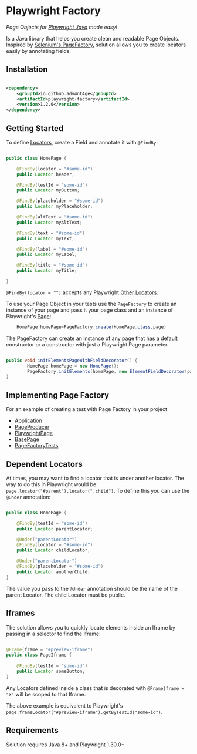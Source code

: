 # Playwright Factory

*Page Objects for [Playwright Java](https://playwright.dev/java/) made easy!*

Is a Java library that helps you create clean and readable Page Objects. Inspired
by [Selenium's PageFactory](https://github.com/SeleniumHQ/selenium/wiki/PageFactory), solution allows you to create
locators easily by annotating fields.

## Installation

```xml

<dependency>
    <groupId>io.github.adv4nt4ge</groupId>
    <artifactId>playwright-factory</artifactId>
    <version>1.2.0</version>
</dependency>
```

## Getting Started

To define [Locators](https://playwright.dev/java/docs/locators), create a Field and annotate it with `@FindBy`:

```java

public class HomePage {

    @FindBy(locator = "#some-id")
    public Locator header;

    @FindBy(testId = "some-id")
    public Locator myButton;

    @FindBy(placeholder = "#some-id")
    public Locator myPlaceholder;

    @FindBy(altText = "#some-id")
    public Locator myAltText;

    @FindBy(text = "#some-id")
    public Locator myText;

    @FindBy(label = "#some-id")
    public Locator myLabel;

    @FindBy(title = "#some-id")
    public Locator myTitle;

}
```

`@FindBy(locator = "")` accepts any Playwright [Other Locators](https://playwright.dev/java/docs/other-locators).

To use your Page Object in your tests use the `PageFactory` to create an instance of your page and pass it your page
class and an instance of Playwright's [Page](https://playwright.dev/java/docs/pages):

```java
    HomePage homePage=PageFactory.create(HomePage.class,page)
```
The PageFactory can create an instance of any page that has a default constructor or a constructor with just a
Playwright Page parameter.

```java

public void initElementsPageWithFieldDecorator() {
        HomePage homePage = new HomePage();
        PageFactory.initElements(homePage, new ElementFieldDecorator(page));
}
```

## Implementing Page Factory

For an example of creating a test with Page Factory in your project
- [Application](https://github.com/adv4nt4ge/playwright-factory/blob/main/src/main/java/io/github/adv4nt4ge/common/Application.java)
- [PageProducer](https://github.com/adv4nt4ge/playwright-factory/blob/main/src/main/java/io/github/adv4nt4ge/common/page/pageproducer/PageProducer.java)
- [PlaywrightPage](https://github.com/adv4nt4ge/playwright-factory/blob/main/src/main/java/io/github/adv4nt4ge/common/page/PlaywrightPage.java)
- [BasePage](https://github.com/adv4nt4ge/playwright-factory/blob/main/src/main/java/io/github/adv4nt4ge/common/page/BasePage.java)
- [PageFactoryTests](https://github.com/adv4nt4ge/playwright-factory/blob/main/src/test/java/io/github/adv4nt4ge/common/tests/PageFactoryTests.java)

## Dependent Locators

At times, you may want to find a locator that is under another locator. The way to do this in Playwright would
be: `page.locator("#parent").locator(".child")`. To define this you can use the `@Under` annotation:

```java

public class HomePage {

    @FindBy(testId = "some-id")
    public Locator parentLocator;

    @Under("parentLocator")
    @FindBy(locator = "#some-id")
    public Locator childLocator;

    @Under("parentLocator")
    @FindBy(placeholder = "#some-id")
    public Locator anotherChild;
}
```

The value you pass to the `@Under` annotation should be the name of the parent Locator. The child Locator must be public.   

## Iframes

The solution allows you to quickly locate elements inside an Iframe by passing in a selector to find the Iframe:

```java

@Frame(frame = "#preview-iframe")
public class PageIframe {
    
    @FindBy(testId = "some-id")
    public Locator someButton;
}
```

Any Locators defined inside a class that is decorated with `@Frame(frame = "X"` will be scoped to that Iframe.

The above example is equivalent to Playwright's `page.frameLocator("#preview-iframe").getByTestId("some-id")`.

## Requirements

Solution requires Java 8+ and Playwright 1.30.0+.
